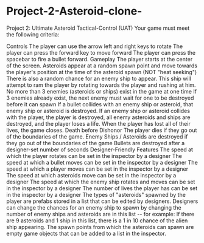 # Project-2-Asteroid-clone-
Project 2: Ultimate Asteroid Tactical-Control (UAT)
Your game must meet the following criteria:

Controls
The player can use the arrow left and right keys to rotate
The player can press the forward key to move forward
The player can press the spacebar to fire a bullet forward.
Gameplay
The player starts at the center of the screen.
Asteroids appear at a random spawn point and move towards the player's position at the time of the asteroid spawn (NOT "heat seeking")
There is also a random chance for an enemy ship to appear. 
This ship will attempt to ram the player by rotating towards the player and rushing at him.
No more than 3 enemies (asteroids or ships) exist in the game at one time
If 3 enemies already exist, the next enemy must wait for one to be destroyed before it can spawn
If a bullet collides with an enemy ship or asteroid, that enemy ship or asteroid is destroyed.
If an enemy ship or asteroid collides with the player, the player is destroyed, all enemy asteroids and ships are destroyed, and the player loses a life.
When the player has lost all of their lives, the game closes.
Death before Dishonor
The player dies if they go out of the boundaries of the game. 
Enemy Ships / Asteroids are destroyed if they go out of the boundaries of the game
Bullets are destroyed after a designer-set number of seconds
Designer-Friendly Features
The speed at which the player rotates can be set in the inspector by a designer
The speed at which a bullet moves can be set in the inspector by a designer
The speed at which a player moves can be set in the inspector by a designer
The speed at which asteroids move can be set in the inspector by a designer
The speed at which the enemy ship rotates and moves can be set in the inspector by a designer
The number of lives the player has can be set in the inspector by a designer
The types of "asteroids" spawned by the player are prefabs stored in a list that can be edited by designers. 
Designers can change the chances for an enemy ship to spawn by changing the number of enemy ships and asteroids are in this list -- for example: If there are 9 asteroids and 1 ship in this list, there is a 1 in 10 chance of the alien ship appearing.
The spawn points from which the asteroids can spawn are empty game objects that can be added to a list in the inspector.
